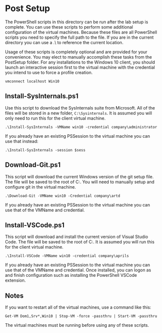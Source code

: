 # Post Setup

The PowerShell scripts in this directory can be run after the lab setup is complete. You can use these scripts to perform some additional configuration of the virtual machines.  Because these files are all PowerShell scripts you need to specify the full path to the file. If you are in the current directory you can use a .\ to reference the current location.

Usage of these scripts is completely optional and are provided for your convenience. You may elect to manually accomplish these tasks from the PostSetup folder. For any installations to the Windows 10 client, you should launch an interactive session first to the virtual machine with the credential you intend to use to force a profile creation.

```shell
vmconnect localhost Win10
```

## Install-SysInternals.ps1

Use this script to download the SysInternals suite from Microsoft. All of the files will be stored in a new folder, `C:\Sysinternals`. It is assumed you will only need to run this for the client virtual machine.

```shell
.\Install-SysInternals -VMName win10 -credential company\administrator
```

If you already have an existing PSSession to the virtual machine you can use that instead:

```shell
.\Install-SysInternals -session $sess
```

## Download-Git.ps1

This script will download the current Windows version of the git setup file. The file will be saved to the root of C:\. You will need to manually setup and configure git in the virtual machine.

```shell
.\Download-Git -VMName win10 -Credential company\artd
```

If you already have an existing PSSession to the virtual machine you can use that of the VMName and credential.

## Install-VSCode.ps1

This script will download and install the current version of Visual Studio Code. The file will be saved to the root of C:\. It is assumed you will run this for the client virtual machine.

```shell
.\Install-VSCode -VMName win10 -credential company\aprils
```

If you already have an existing PSSession to the virtual machine you can use that of the VMName and credential.
Once installed, you can logon as and finish configuration such as installing the PowerShell VSCode extension.

## Notes

If you want to restart all of the virtual machines, use a command like this:

```shell
Get-VM Dom1,Srv*,Win10 | Stop-VM -force -passthru | Start-VM -passthru
```

The virtual machines must be running before using any of these scripts.
